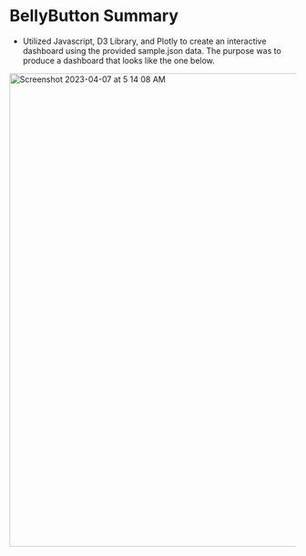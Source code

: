 # BellyButton Summary

* Utilized Javascript, D3 Library, and Plotly to create an interactive dashboard using the provided sample.json data. The purpose was to produce a dashboard that looks like the one below. 
<img width="831" alt="Screenshot 2023-04-07 at 5 14 08 AM" src="https://user-images.githubusercontent.com/119978382/230529953-c4441501-88ff-4d44-8d9e-c90de08ce1b2.png">
